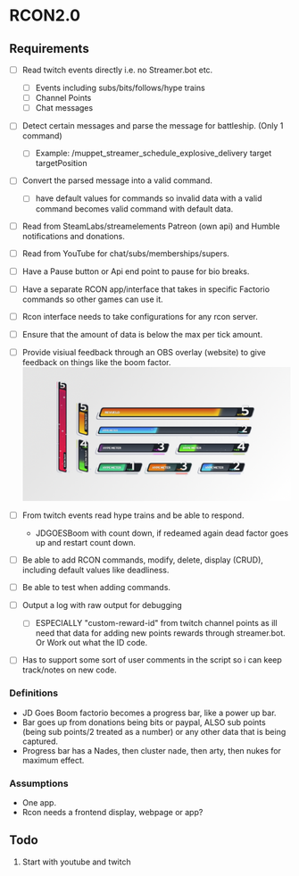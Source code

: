 # RCON2.0

## Requirements

- [ ] Read twitch events directly i.e. no Streamer.bot etc.
  - [ ] Events including subs/bits/follows/hype trains
  - [ ] Channel Points
  - [ ] Chat messages
- [ ] Detect certain messages and parse the message for battleship. (Only 1 command)
  - [ ] Example: /muppet_streamer_schedule_explosive_delivery target targetPosition
- [ ] Convert the parsed message into a valid command.
  - [ ] have default values for commands so invalid data with a valid command becomes valid command with default data.
- [ ] Read from SteamLabs/streamelements Patreon (own api) and Humble notifications and donations.
- [ ] Read from YouTube for chat/subs/memberships/supers.
- [ ] Have a Pause button or Api end point to pause for bio breaks.

- [ ] Have a separate RCON app/interface that takes in specific Factorio commands so other games can use it.
- [ ] Rcon interface needs to take configurations for any rcon server.
- [ ] Ensure that the amount of data is below the max per tick amount.

- [ ] Provide visiual feedback through an OBS overlay (website) to give feedback on things like the boom factor.
      ![Example of OBS overlay](./docs/Example_visual_feedback.png)
- [ ] From twitch events read hype trains and be able to respond.
  - JDGOESBoom with count down, if redeamed again dead factor goes up and restart count down.
- [ ] Be able to add RCON commands, modify, delete, display (CRUD), including default values like deadliness.
- [ ] Be able to test when adding commands.
- [ ] Output a log with raw output for debugging
  - [ ] ESPECIALLY "custom-reward-id" from twitch channel points as ill need that data for adding new points rewards through streamer.bot. Or Work out what the ID code.
- [ ] Has to support some sort of user comments in the script so i can keep track/notes on new code.

### Definitions

- JD Goes Boom factorio becomes a progress bar, like a power up bar.
- Bar goes up from donations being bits or paypal, ALSO sub points (being sub points/2 treated as a number) or any other data that is being captured.
- Progress bar has a Nades, then cluster nade, then arty, then nukes for maximum effect.

### Assumptions

- One app.
- Rcon needs a frontend display, webpage or app?

## Todo

1. Start with youtube and twitch
